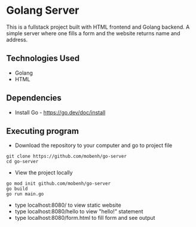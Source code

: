 # Golang Server
This is a fullstack project built with HTML frontend and Golang backend. A simple server where one fills a form and the website returns name and address.


## Technologies Used
* Golang
* HTML

## Dependencies

* Install Go - https://go.dev/doc/install

## Executing program

* Download the repository to your computer and go to project file
```
git clone https://github.com/mobenh/go-server
cd go-server
```
* View the project locally
```
go mod init github.com/mobenh/go-server
go build
go run main.go
```
* type localhost:8080/ to view static website
* type localhost:8080/hello to view "hello!" statement
* type localhost:8080/form.html to fill form and see output

